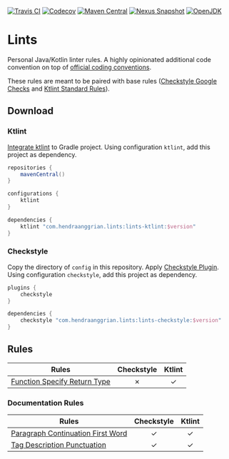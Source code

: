[![Travis CI](https://img.shields.io/travis/com/hendraanggrian/lints)](https://travis-ci.com/github/hendraanggrian/lints/)
[![Codecov](https://img.shields.io/codecov/c/github/hendraanggrian/lints)](https://codecov.io/gh/hendraanggrian/lints/)
[![Maven Central](https://img.shields.io/maven-central/v/com.hendraanggrian.lints/lints-ktlint)](https://search.maven.org/artifact/com.hendraanggrian.lints/lints-ktlint/)
[![Nexus Snapshot](https://img.shields.io/nexus/s/com.hendraanggrian.lints/lints-ktlint?server=https%3A%2F%2Fs01.oss.sonatype.org)](https://s01.oss.sonatype.org/content/repositories/snapshots/com/hendraanggrian/lints/lints-ktlint/)
[![OpenJDK](https://img.shields.io/badge/jdk-1.8%2B-informational)](https://openjdk.java.net/projects/jdk8/)

# Lints

Personal Java/Kotlin linter rules. A highly opinionated additional code convention on top
of [official coding conventions](https://kotlinlang.org/docs/coding-conventions.html).

These rules are meant to be paired with base
rules ([Checkstyle Google Checks](https://checkstyle.sourceforge.io/google_style.html)
and [Ktlint Standard Rules](https://pinterest.github.io/ktlint/rules/standard/)).

## Download

### Ktlint

[Integrate ktlint](https://pinterest.github.io/ktlint/install/integrations/#custom-gradle-integration)
to Gradle project. Using configuration `ktlint`, add this project as dependency.

```gradle
repositories {
    mavenCentral()
}

configurations {
    ktlint
}

dependencies {
    ktlint "com.hendraanggrian.lints:lints-ktlint:$version"
}
```

### Checkstyle

Copy the directory of `config` in this repository.
Apply [Checkstyle Plugin](https://docs.gradle.org/current/userguide/checkstyle_plugin.html). Using
configuration `checkstyle`, add this project as dependency.

```gradle
plugins {
    checkstyle
}

dependencies {
    checkstyle "com.hendraanggrian.lints:lints-checkstyle:$version"
}
```

## Rules

| Rules | Checkstyle | Ktlint |
| --- | :---: | :---: |
| [Function Specify Return Type](guides/function-specify-return-type.md) | &cross; | &check; |

### Documentation Rules

| Rules | Checkstyle | Ktlint |
| --- | :---: | :---: |
| [Paragraph Continuation First Word](guides/docs/paragraph-continuation-first-word.md) | &check; | &check; |
| [Tag Description Punctuation](guides/docs/tag-description-punctuation.md) | &check; | &check; |
